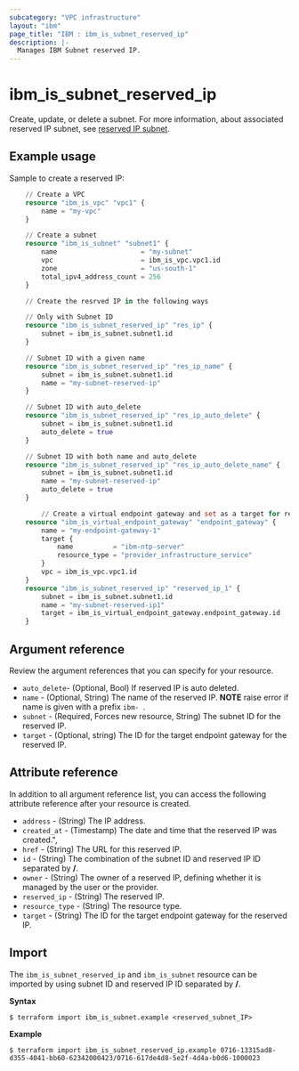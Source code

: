 ```yaml
---
subcategory: "VPC infrastructure"
layout: "ibm"
page_title: "IBM : ibm_is_subnet_reserved_ip"
description: |-
  Manages IBM Subnet reserved IP.
---
```


# ibm_is_subnet_reserved_ip
Create, update, or delete a subnet. For more information, about associated reserved IP subnet, see [reserved IP subnet](https://cloud.ibm.com/docs/vpc?topic=vpc-troubleshoot-reserved-ip).

## Example usage
Sample to create a reserved IP:

```terraform
    // Create a VPC
    resource "ibm_is_vpc" "vpc1" {
        name = "my-vpc"
    }

    // Create a subnet
    resource "ibm_is_subnet" "subnet1" {
        name                     = "my-subnet"
        vpc                      = ibm_is_vpc.vpc1.id
        zone                     = "us-south-1"
        total_ipv4_address_count = 256
    }

    // Create the resrved IP in the following ways

    // Only with Subnet ID
    resource "ibm_is_subnet_reserved_ip" "res_ip" {
        subnet = ibm_is_subnet.subnet1.id
    }

    // Subnet ID with a given name
    resource "ibm_is_subnet_reserved_ip" "res_ip_name" {
        subnet = ibm_is_subnet.subnet1.id
        name = "my-subnet-reserved-ip"
    }

    // Subnet ID with auto_delete
    resource "ibm_is_subnet_reserved_ip" "res_ip_auto_delete" {
        subnet = ibm_is_subnet.subnet1.id
        auto_delete = true
    }

    // Subnet ID with both name and auto_delete
    resource "ibm_is_subnet_reserved_ip" "res_ip_auto_delete_name" {
        subnet = ibm_is_subnet.subnet1.id
        name = "my-subnet-reserved-ip"
        auto_delete = true
    }

        // Create a virtual endpoint gateway and set as a target for reserved IP
    resource "ibm_is_virtual_endpoint_gateway" "endpoint_gateway" {
        name = "my-endpoint-gateway-1"
        target {
            name          = "ibm-ntp-server"
            resource_type = "provider_infrastructure_service"
        }
        vpc = ibm_is_vpc.vpc1.id
    }
    resource "ibm_is_subnet_reserved_ip" "reserved_ip_1" {
        subnet = ibm_is_subnet.subnet1.id
        name = "my-subnet-reserved-ip1"
        target = ibm_is_virtual_endpoint_gateway.endpoint_gateway.id
    }
```

## Argument reference
Review the argument references that you can specify for your resource. 

- `auto_delete`- (Optional, Bool)  If reserved IP is auto deleted.
- `name` - (Optional, String) The name of the reserved IP. **NOTE** raise  error if name is given with a prefix `ibm- `.
- `subnet` - (Required, Forces new resource, String) The subnet ID for the reserved IP.
- `target` - (Optional, string) The ID for the target endpoint gateway for the reserved IP.

## Attribute reference
In addition to all argument reference list, you can access the following attribute reference after your resource is created.

- `address` - (String) The IP address.
- `created_at` - (Timestamp) The date and time that the reserved IP was created.",
- `href` - (String) The URL for this reserved IP.
- `id` - (String) The combination of the subnet ID and reserved IP ID separated by **/**.
- `owner` - (String) The owner of a reserved IP, defining whether it is managed by the user or the provider.
- `reserved_ip` - (String) The reserved IP.
- `resource_type` - (String) The resource type.
- `target` - (String) The ID for the target endpoint gateway for the reserved IP.

## Import
The `ibm_is_subnet_reserved_ip` and `ibm_is_subnet` resource can be imported by using subnet ID and reserved IP ID separated by **/**.

**Syntax**

```
$ terraform import ibm_is_subnet.example <reserved_subnet_IP>
```

**Example**

```
$ terraform import ibm_is_subnet_reserved_ip.example 0716-13315ad8-d355-4041-bb60-62342000423/0716-617de4d8-5e2f-4d4a-b0d6-1000023
```
